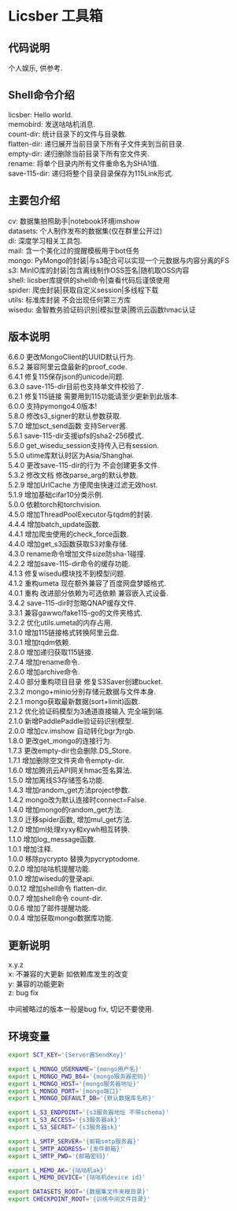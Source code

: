 # Licsber 工具箱

## 代码说明

个人娱乐, 供参考.

## Shell命令介绍

licsber: Hello world.  
memobird: 发送咕咕机消息.  
count-dir: 统计目录下的文件与目录数.  
flatten-dir: 递归展开当前目录下所有子文件夹到当前目录.  
empty-dir: 递归删除当前目录下所有空文件夹.    
rename: 将单个目录内所有文件重命名为SHA1值.  
save-115-dir: 递归将整个目录目录保存为115Link形式.

## 主要包介绍

cv: 数据集拍照助手|notebook环境imshow  
datasets: 个人制作发布的数据集(仅在群里公开过)  
dl: 深度学习相关工具包.  
mail: 含一个美化过的提醒模板用于bot任务  
mongo: PyMongo的封装|与s3配合可以实现一个元数据与内容分离的FS  
s3: MinIO库的封装|包含离线制作OSS签名|随机取OSS内容  
shell: licsber库提供的shell命令|查看代码后谨慎使用  
spider: 爬虫封装|获取自定义session|多线程下载  
utils: 标准库封装 不会出现任何第三方库  
wisedu: 金智教务验证码识别|模拟登录|腾讯云函数hmac认证

## 版本说明

6.6.0 更改MongoClient的UUID默认行为.  
6.5.2 兼容阿里云盘最新的proof_code.  
6.4.1 修复115保存json的unicode问题.  
6.3.0 save-115-dir目前也支持单文件校验了.  
6.2.1 修复115链接 需要用到115功能请至少更新到此版本.  
6.0.0 支持pymongo4.0版本!  
5.8.0 修改s3_signer的默认参数获取.  
5.7.0 增加sct_send函数 支持Server酱.  
5.6.1 save-115-dir支援ipfs的sha2-256模式.  
5.6.0 get_wisedu_session支持传入已有session.  
5.5.0 utime库默认时区为Asia/Shanghai.  
5.4.0 更改save-115-dir的行为 不会创建更多文件.  
5.3.2 修改文档 修改parse_arg的默认参数.  
5.2.9 增加UrlCache 方便爬虫快速过滤无效host.  
5.1.9 增加基础cifar10分类示例.  
5.0.0 依赖torch和torchvision.  
4.5.0 增加ThreadPoolExecutor与tqdm的封装.  
4.4.4 增加batch_update函数.  
4.4.1 增加爬虫使用的check_force函数.  
4.4.0 增加get_s3函数获取S3对象存储.  
4.3.0 rename命令增加文件size防sha-1碰撞.  
4.2.2 增加save-115-dir命令的缓存功能.  
4.1.3 修复wisedu模块找不到模型问题.  
4.1.2 重构umeta 现在额外兼容了百度网盘梦姬格式.  
4.0.1 重构 改进部分依赖为可选依赖 兼容嵌入式设备.  
3.4.2 save-115-dir时忽略QNAP缓存文件.  
3.3.1 兼容gawwo/fake115-go的文件夹格式.  
3.2.2 优化utils.umeta的内存占用.  
3.1.0 增加115链接格式转换阿里云盘.  
3.0.1 增加tqdm依赖.  
2.8.0 增加递归获取115链接.  
2.7.4 增加rename命令.  
2.6.0 增加archive命令.  
2.4.0 部分重构项目目录 修复S3Saver创建bucket.  
2.3.2 mongo+minio分别存储元数据与文件本身.  
2.2.1 mongo获取最新数据(sort+limit)函数.  
2.1.2 优化验证码模型为3通道直接输入 完全端到端.  
2.1.0 新增PaddlePaddle验证码识别模型.  
2.0.0 增加cv.imshow 自动转化bgr为rgb.  
1.8.0 更改get_mongo的连接行为.  
1.7.3 更改empty-dir也会删除.DS_Store.  
1.7.1 增加删除空文件夹命令empty-dir.   
1.6.0 增加腾讯云API网关hmac签名算法.  
1.5.0 增加离线S3存储签名功能.  
1.4.3 增加random_get方法project参数.  
1.4.2 mongo改为默认连接时connect=False.  
1.4.0 增加mongo的random_get方法.  
1.3.0 迁移spider函数, 增加mul_get方法.  
1.2.0 增加ml处理xyxy和xywh相互转换.  
1.1.0 增加log_message函数.   
1.0.1 增加注释.  
1.0.0 移除pycrypto 替换为pycryptodome.  
0.2.0 增加咕咕机提醒功能.  
0.1.0 增加wisedu的登录api.  
0.0.12 增加shell命令 flatten-dir.  
0.0.7 增加shell命令 count-dir.  
0.0.6 增加了邮件提醒功能.  
0.0.4 增加获取mongo数据库功能.

## 更新说明

x.y.z  
x: 不兼容的大更新 如依赖库发生的改变  
y: 兼容的功能更新  
z: bug fix

中间被略过的版本一般是bug fix, 切记不要使用.

## 环境变量

```bash
export SCT_KEY='{Server酱SendKey}'

export L_MONGO_USERNAME='{mongo用户名}'
export L_MONGO_PWD_B64='{mongo服务器密码}'
export L_MONGO_HOST='{mongo服务器地址}'
export L_MONGO_PORT='{mongo端口}'
export L_MONGO_DEFAULT_DB='{默认数据库名称}'

export L_S3_ENDPOINT='{s3服务器地址 不带schema}'
export L_S3_ACCESS='{s3服务器ak}'
export L_S3_SECRET='{s3服务器sk}'

export L_SMTP_SERVER='{邮箱smtp服务器}'
export L_SMTP_ADDRESS='{发件邮箱}'
export L_SMTP_PWD='{邮箱密码}'

export L_MEMO_AK='{咕咕机ak}'
export L_MEMO_DEVICE='{咕咕机device id}'

export DATASETS_ROOT='{数据集文件夹根目录}'
export CHECKPOINT_ROOT='{训练中间文件目录}'
```
